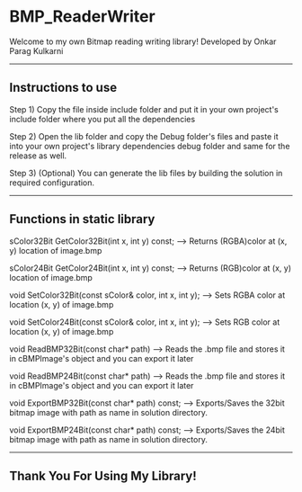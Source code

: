# BMP_ReaderWriter

Welcome to my own Bitmap reading writing library! Developed by Onkar Parag Kulkarni

---

## Instructions to use

Step 1) Copy the file inside include folder and put it in your own project's include folder where you put all the dependencies

Step 2) Open the lib folder and copy the Debug folder's files and paste it into your own project's library dependencies debug folder and same for the release as well.

Step 3) (Optional) You can generate the lib files by building the solution in required configuration.

---

## Functions in static library

sColor32Bit GetColor32Bit(int x, int y) const;	 --> Returns (RGBA)color at (x, y) location of image.bmp

sColor24Bit GetColor24Bit(int x, int y) const;	 --> Returns (RGB)color at (x, y) location of image.bmp
	
void SetColor32Bit(const sColor& color, int x, int y);	--> Sets RGBA color at location (x, y) of image.bmp

void SetColor24Bit(const sColor& color, int x, int y);	--> Sets RGB color at location (x, y) of image.bmp

void ReadBMP32Bit(const char* path)		--> Reads the .bmp file and stores it in cBMPImage's object and you can export it later

void ReadBMP24Bit(const char* path)		--> Reads the .bmp file and stores it in cBMPImage's object and you can export it later

void ExportBMP32Bit(const char* path) const;		--> Exports/Saves the 32bit bitmap image with path as name in solution directory.

void ExportBMP24Bit(const char* path) const;		--> Exports/Saves the 24bit bitmap image with path as name in solution directory.

---

## Thank You For Using My Library!
